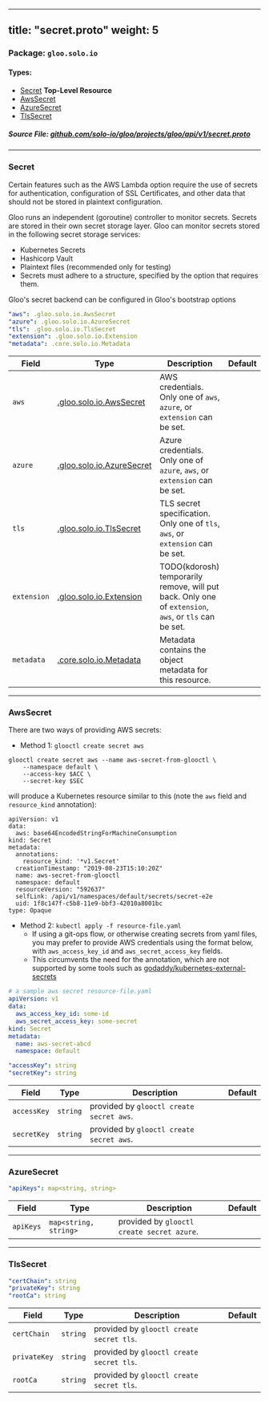 
---
title: "secret.proto"
weight: 5
---

<!-- Code generated by solo-kit. DO NOT EDIT. -->


### Package: `gloo.solo.io` 
#### Types:


- [Secret](#secret) **Top-Level Resource**
- [AwsSecret](#awssecret)
- [AzureSecret](#azuresecret)
- [TlsSecret](#tlssecret)
  



##### Source File: [github.com/solo-io/gloo/projects/gloo/api/v1/secret.proto](https://github.com/solo-io/gloo/blob/master/projects/gloo/api/v1/secret.proto)





---
### Secret

 
Certain features such as the AWS Lambda option require the use of secrets for authentication, configuration of SSL Certificates, and other data that should not be stored in plaintext configuration.

Gloo runs an independent (goroutine) controller to monitor secrets. Secrets are stored in their own secret storage layer. Gloo can monitor secrets stored in the following secret storage services:

- Kubernetes Secrets
- Hashicorp Vault
- Plaintext files (recommended only for testing)
- Secrets must adhere to a structure, specified by the option that requires them.

Gloo's secret backend can be configured in Gloo's bootstrap options

```yaml
"aws": .gloo.solo.io.AwsSecret
"azure": .gloo.solo.io.AzureSecret
"tls": .gloo.solo.io.TlsSecret
"extension": .gloo.solo.io.Extension
"metadata": .core.solo.io.Metadata

```

| Field | Type | Description | Default |
| ----- | ---- | ----------- |----------- | 
| `aws` | [.gloo.solo.io.AwsSecret](../secret.proto.sk/#awssecret) | AWS credentials. Only one of `aws`, `azure`, or `extension` can be set. |  |
| `azure` | [.gloo.solo.io.AzureSecret](../secret.proto.sk/#azuresecret) | Azure credentials. Only one of `azure`, `aws`, or `extension` can be set. |  |
| `tls` | [.gloo.solo.io.TlsSecret](../secret.proto.sk/#tlssecret) | TLS secret specification. Only one of `tls`, `aws`, or `extension` can be set. |  |
| `extension` | [.gloo.solo.io.Extension](../extensions.proto.sk/#extension) | TODO(kdorosh) temporarily remove, will put back. Only one of `extension`, `aws`, or `tls` can be set. |  |
| `metadata` | [.core.solo.io.Metadata](../../../../../../solo-kit/api/v1/metadata.proto.sk/#metadata) | Metadata contains the object metadata for this resource. |  |




---
### AwsSecret

 
There are two ways of providing AWS secrets:

- Method 1: `glooctl create secret aws`

```
glooctl create secret aws --name aws-secret-from-glooctl \
    --namespace default \
    --access-key $ACC \
    --secret-key $SEC
```

will produce a Kubernetes resource similar to this (note the `aws` field and `resource_kind` annotation):

```
apiVersion: v1
data:
  aws: base64EncodedStringForMachineConsumption
kind: Secret
metadata:
  annotations:
    resource_kind: '*v1.Secret'
  creationTimestamp: "2019-08-23T15:10:20Z"
  name: aws-secret-from-glooctl
  namespace: default
  resourceVersion: "592637"
  selfLink: /api/v1/namespaces/default/secrets/secret-e2e
  uid: 1f8c147f-c5b8-11e9-bbf3-42010a8001bc
type: Opaque
```

- Method 2: `kubectl apply -f resource-file.yaml`
  - If using a git-ops flow, or otherwise creating secrets from yaml files, you may prefer to provide AWS credentials
  using the format below, with `aws_access_key_id` and `aws_secret_access_key` fields.
  - This circumvents the need for the annotation, which are not supported by some tools such as
  [godaddy/kubernetes-external-secrets](https://github.com/godaddy/kubernetes-external-secrets)

```yaml
# a sample aws secret resource-file.yaml
apiVersion: v1
data:
  aws_access_key_id: some-id
  aws_secret_access_key: some-secret
kind: Secret
metadata:
  name: aws-secret-abcd
  namespace: default
```

```yaml
"accessKey": string
"secretKey": string

```

| Field | Type | Description | Default |
| ----- | ---- | ----------- |----------- | 
| `accessKey` | `string` | provided by `glooctl create secret aws`. |  |
| `secretKey` | `string` | provided by `glooctl create secret aws`. |  |




---
### AzureSecret



```yaml
"apiKeys": map<string, string>

```

| Field | Type | Description | Default |
| ----- | ---- | ----------- |----------- | 
| `apiKeys` | `map<string, string>` | provided by `glooctl create secret azure`. |  |




---
### TlsSecret



```yaml
"certChain": string
"privateKey": string
"rootCa": string

```

| Field | Type | Description | Default |
| ----- | ---- | ----------- |----------- | 
| `certChain` | `string` | provided by `glooctl create secret tls`. |  |
| `privateKey` | `string` | provided by `glooctl create secret tls`. |  |
| `rootCa` | `string` | provided by `glooctl create secret tls`. |  |





<!-- Start of HubSpot Embed Code -->
<script type="text/javascript" id="hs-script-loader" async defer src="//js.hs-scripts.com/5130874.js"></script>
<!-- End of HubSpot Embed Code -->

